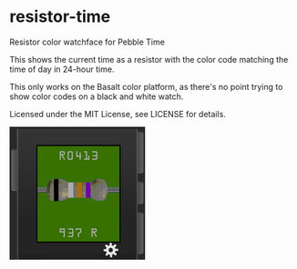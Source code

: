 # resistor-time
Resistor color watchface for Pebble Time

This shows the current time as a resistor with the color code matching the time of day in 24-hour time.

This only works on the Basalt color platform, as there's no point trying to show color codes on a black and white watch.

Licensed under the MIT License, see LICENSE for details.

![Screenshot](screenshots/resistor-time-screenshot.png)